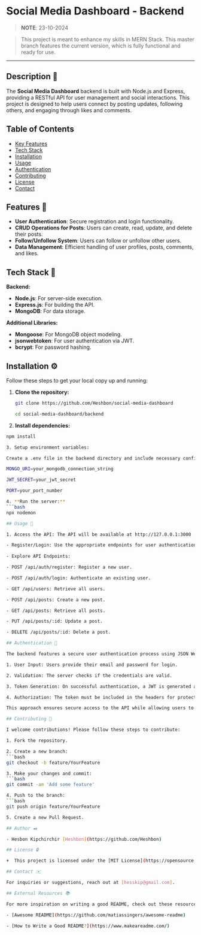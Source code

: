 # Social Media Dashboard - Backend

> **NOTE**: 23-10-2024

> This project is meant to enhance my skills in MERN Stack. This master branch features the current version, which is fully functional and ready for use.

---

## Description 💬

The **Social Media Dashboard** backend is built with Node.js and Express, providing a RESTful API for user management and social interactions. This project is designed to help users connect by posting updates, following others, and engaging through likes and comments.

## Table of Contents

- [Key Features](#key-features)
- [Tech Stack](#tech-stack)
- [Installation](#installation)
- [Usage](#usage)
- [Authentication](#authentication)
- [Contributing](#contributing)
- [License](#license)
- [Contact](#contact)

## Features 🌟

- **User Authentication**: Secure registration and login functionality.
- **CRUD Operations for Posts**: Users can create, read, update, and delete their posts.
- **Follow/Unfollow System**: Users can follow or unfollow other users.
- **Data Management**: Efficient handling of user profiles, posts, comments, and likes.

## Tech Stack 🐩

**Backend:**

- **Node.js**: For server-side execution.
- **Express.js**: For building the API.
- **MongoDB**: For data storage.

**Additional Libraries:**

- **Mongoose**: For MongoDB object modeling.
- **jsonwebtoken**: For user authentication via JWT.
- **bcrypt**: For password hashing.

## Installation ⚙️

Follow these steps to get your local copy up and running:

1. **Clone the repository:**
   ```bash
   git clone https://github.com/Heshbon/social-media-dashboard

   cd social-media-dashboard/backend

2. **Install dependencies:**
  ```bash
  npm install

3. Setup environment variables:

Create a .env file in the backend directory and include necessary configurations such as:

  MONGO_URI=your_mongodb_connection_string
  
  JWT_SECRET=your_jwt_secret
  
  PORT=your_port_number

4. **Run the server:**
  ```bash
  npx nodemon

## Usage 🚀

1. Access the API: The API will be available at http://127.0.0.1:3000

- Register/Login: Use the appropriate endpoints for user authentication.
    
- Explore API Endpoints:

  - POST /api/auth/register: Register a new user.
  
  - POST /api/auth/login: Authenticate an existing user.
  
  - GET /api/users: Retrieve all users.
  
  - POST /api/posts: Create a new post.
  
  - GET /api/posts: Retrieve all posts.
  
  - PUT /api/posts/:id: Update a post.
  
  - DELETE /api/posts/:id: Delete a post.

## Authentication 🔑

The backend features a secure user authentication process using JSON Web Tokens (JWT):

  1. User Input: Users provide their email and password for login.
  
  2. Validation: The server checks if the credentials are valid.
  
  3. Token Generation: On successful authentication, a JWT is generated and returned.
  
  4. Authorization: The token must be included in the headers for protected routes.

This approach ensures secure access to the API while allowing users to maintain their sessions seamlessly.

## Contributing 🤝

I welcome contributions! Please follow these steps to contribute:

  1. Fork the repository.
  
  2. Create a new branch:
  ```bash
  git checkout -b feature/YourFeature

3. Make your changes and commit:
  ```bash
  git commit -am 'Add some feature'

4. Push to the branch:
  ```bash
  git push origin feature/YourFeature

5. Create a new Pull Request.

## Author ✒️

  - Hesbon Kipchirchir [Heshbon](https://github.com/Heshbon)

## License 🔒

+  This project is licensed under the [MIT License](https://opensource.org/licenses/MIT) - see the [LICENSE](https://github.com/Heshbon/social-media-dashboard/blob/main/LICENSE) file for details.

## Contact ✉️

For inquiries or suggestions, reach out at [hesskip@gmail.com].

## External Resources 📚

For more inspiration on writing a good README, check out these resources:

- [Awesome README](https://github.com/matiassingers/awesome-readme)

- [How to Write a Good README?](https://www.makeareadme.com/)